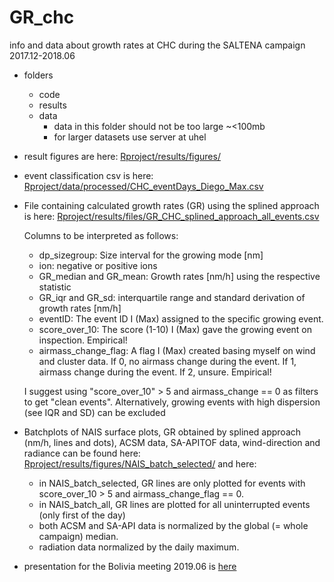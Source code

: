 # GR_chc
info and data about growth rates at CHC during the SALTENA campaign 2017.12-2018.06
- folders
  - code 
  - results
  - data 
      - data in this folder should not be too large ~<100mb 
      - for larger datasets use server at uhel
      
- result figures are here:
[Rproject/results/figures/](Rproject/results/figures/)

- event classification csv is here:
[Rproject/data/processed/CHC_eventDays_Diego_Max.csv](Rproject/data/processed/CHC_eventDays_Diego_Max.csv)
      
- File containing calculated growth rates (GR) using the splined approach is here: [Rproject/results/files/GR_CHC_splined_approach_all_events.csv](Rproject/results/files/GR_CHC_splined_approach_all_events.csv)

    Columns to be interpreted as follows: 
    - dp_sizegroup: Size interval for the growing mode [nm]
    - ion:  negative or positive ions
    - GR_median and GR_mean: Growth rates [nm/h] using the respective statistic
    - GR_iqr and GR_sd: interquartile range and standard derivation of growth rates [nm/h]
    - eventID: The event ID I (Max) assigned to the specific growing event.
    - score_over_10: The score (1-10) I (Max) gave the growing event on inspection. Empirical!
    - airmass_change_flag: A flag I (Max) created basing myself on wind and cluster data. If 0, no airmass change during the event. If 1,         airmass change during the event. If 2, unsure. Empirical!
    
    I suggest using "score_over_10" > 5 and airmass_change == 0 as filters to get "clean events". Alternatively, growing events with high dispersion (see IQR and SD) can be excluded
    
- Batchplots of NAIS surface plots, GR obtained by splined approach (nm/h, lines and dots), ACSM data, SA-APITOF data, wind-direction and radiance can be found here: [Rproject/results/figures/NAIS_batch_selected/](Rproject/results/figures/NAIS_batch_selected/) and here:
  - in NAIS_batch_selected, GR lines are only plotted for events with score_over_10 > 5 and airmass_change_flag == 0. 
  - in NAIS_batch_all, GR lines are plotted for all uninterrupted events (only first of the day)
  - both ACSM and SA-API data is normalized by the global (= whole campaign) median.
  - radiation data normalized by the daily maximum.
      
- presentation for the Bolivia meeting 2019.06 is
[here](Presentations/bolivia_meeting_2019/Presentation_bolivia_meeting_Max_Diego.md)
